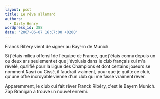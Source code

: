 ```yaml
---
layout: post
title: Le rêve allemand
authors:
  - Dirty Henry
wordpress_id: 388
date: '2007-06-07 16:07:00 +0200'
---
```

Franck Ribéry vient de signer au Bayern de Munich.

Si j'étais milieu offensif de l'équipe de France, que j'étais connu depuis un ou deux ans seulement et que j'évoluais dans le club français qui m'a révélé, qualifié pour la Ligue des Champions et dont certains joueurs se nomment Nasri ou Cissé, il faudrait vraiment, pour que je quitte ce club, qu'une offre incroyable vienne d'un club qui me fasse vraiment rêver.

Apparemment, le club qui fait rêver Franck Ribéry, c'est le Bayern Munich. Zap Branigan a trouvé un nouvel ennemi.
